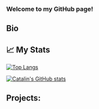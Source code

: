 ### Welcome to my GitHub page!

## Bio

## &#x1f4c8; My Stats

[![Top Langs](https://github-readme-stats.vercel.app/api/top-langs/?username=jkutkut&hide=HTML,G-code,scss,css&theme=radical)](https://github.com/anuraghazra/github-readme-stats)

[![Catalin's GitHub stats](https://github-readme-stats.vercel.app/api?username=jkutkut&theme=radical)](https://github.com/anuraghazra/github-readme-stats)

## Projects:
